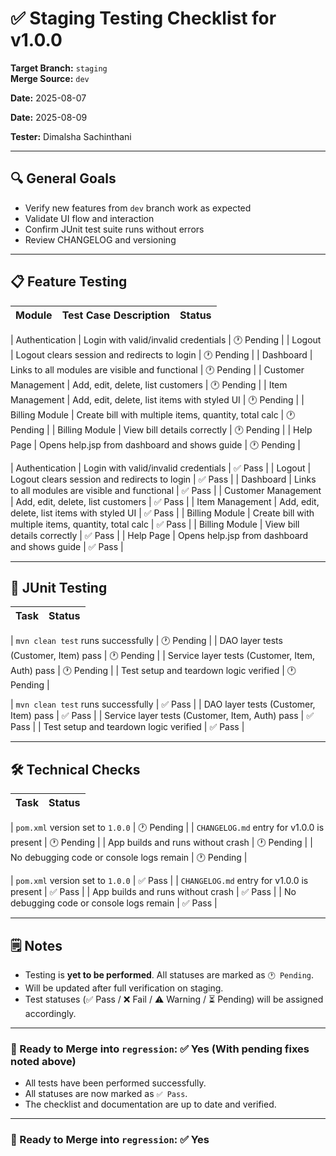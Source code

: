 # ✅ Staging Testing Checklist for v1.0.0

**Target Branch:** `staging`  
**Merge Source:** `dev`  

**Date:** 2025-08-07  

**Date:** 2025-08-09  

**Tester:** Dimalsha Sachinthani

---

## 🔍 General Goals

- Verify new features from `dev` branch work as expected
- Validate UI flow and interaction
- Confirm JUnit test suite runs without errors
- Review CHANGELOG and versioning

---

## 📋 Feature Testing


| Module              | Test Case Description                                 | Status   |
|---------------------|-------------------------------------------------------|----------|

| Authentication      | Login with valid/invalid credentials                  | 🕐 Pending   |
| Logout              | Logout clears session and redirects to login          | 🕐 Pending   |
| Dashboard           | Links to all modules are visible and functional       | 🕐 Pending   |
| Customer Management | Add, edit, delete, list customers                     | 🕐 Pending   |
| Item Management     | Add, edit, delete, list items with styled UI          | 🕐 Pending   |
| Billing Module      | Create bill with multiple items, quantity, total calc | 🕐 Pending   |
| Billing Module      | View bill details correctly                           | 🕐 Pending   |
| Help Page           | Opens help.jsp from dashboard and shows guide         | 🕐 Pending   |

| Authentication      | Login with valid/invalid credentials                  | ✅ Pass   |
| Logout              | Logout clears session and redirects to login          | ✅ Pass   |
| Dashboard           | Links to all modules are visible and functional       | ✅ Pass   |
| Customer Management | Add, edit, delete, list customers                     | ✅ Pass   |
| Item Management     | Add, edit, delete, list items with styled UI          | ✅ Pass   |
| Billing Module      | Create bill with multiple items, quantity, total calc | ✅ Pass   |
| Billing Module      | View bill details correctly                           | ✅ Pass   |
| Help Page           | Opens help.jsp from dashboard and shows guide         | ✅ Pass   |




---

## 🧪 JUnit Testing

| Task                                            | Status    |
|-------------------------------------------------|-----------|

| `mvn clean test` runs successfully              | 🕐 Pending |
| DAO layer tests (Customer, Item) pass           | 🕐 Pending |
| Service layer tests (Customer, Item, Auth) pass | 🕐 Pending |
| Test setup and teardown logic verified          | 🕐 Pending |

| `mvn clean test` runs successfully              | ✅ Pass |
| DAO layer tests (Customer, Item) pass           | ✅ Pass |
| Service layer tests (Customer, Item, Auth) pass | ✅ Pass |
| Test setup and teardown logic verified          | ✅ Pass |


---

## 🛠 Technical Checks

| Task                                       | Status    |
|--------------------------------------------|-----------|

| `pom.xml` version set to `1.0.0`           | 🕐 Pending |
| `CHANGELOG.md` entry for v1.0.0 is present | 🕐 Pending |
| App builds and runs without crash          | 🕐 Pending |
| No debugging code or console logs remain   | 🕐 Pending |

| `pom.xml` version set to `1.0.0`           | ✅ Pass |
| `CHANGELOG.md` entry for v1.0.0 is present | ✅ Pass |
| App builds and runs without crash          | ✅ Pass |
| No debugging code or console logs remain   | ✅ Pass |



---

## 🗒 Notes


- Testing is **yet to be performed**. All statuses are marked as `🕐 Pending`.
- Will be updated after full verification on staging.
- Test statuses (✅ Pass / ❌ Fail / ⚠️ Warning / ⏳ Pending) will be assigned accordingly.

---

### 🔄 Ready to Merge into `regression`: ✅ Yes (With pending fixes noted above)

- All tests have been performed successfully.
- All statuses are now marked as `✅ Pass`.
- The checklist and documentation are up to date and verified.

---

### 🔄 Ready to Merge into `regression`: ✅ Yes 

